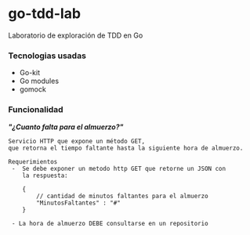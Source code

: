 # go-tdd-lab

Laboratorio de exploración de TDD en Go

### Tecnologias usadas

- Go-kit
- Go modules
- gomock


### Funcionalidad

***"¿Cuanto falta para el almuerzo?"***

```
Servicio HTTP que expone un método GET,
que retorna el tiempo faltante hasta la siguiente hora de almuerzo.

Requerimientos
 -  Se debe exponer un metodo http GET que retorne un JSON con 
    la respuesta:

    {
        // cantidad de minutos faltantes para el almuerzo                    
        "MinutosFaltantes" : "#" 
    }

 - La hora de almuerzo DEBE consultarse en un repositorio
 
```